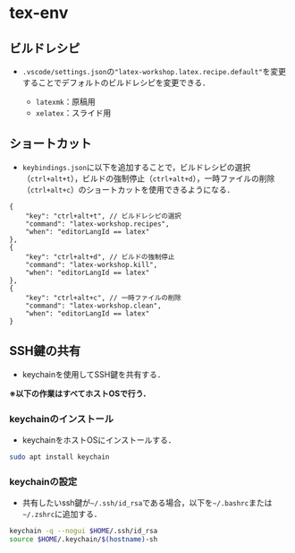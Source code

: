 # tex-env

## ビルドレシピ

- `.vscode/settings.json`の`"latex-workshop.latex.recipe.default"`を変更することでデフォルトのビルドレシピを変更できる．

    - `latexmk`：原稿用
    - `xelatex`：スライド用

## ショートカット

- `keybindings.json`に以下を追加することで，ビルドレシピの選択（`ctrl+alt+t`），ビルドの強制停止（`ctrl+alt+d`），一時ファイルの削除（`ctrl+alt+c`）のショートカットを使用できるようになる．

```
{
    "key": "ctrl+alt+t", // ビルドレシピの選択
    "command": "latex-workshop.recipes",
    "when": "editorLangId == latex"
},
{
    "key": "ctrl+alt+d", // ビルドの強制停止
    "command": "latex-workshop.kill",
    "when": "editorLangId == latex"
},
{
    "key": "ctrl+alt+c", // 一時ファイルの削除
    "command": "latex-workshop.clean",
    "when": "editorLangId == latex"
}
```

## SSH鍵の共有

- keychainを使用してSSH鍵を共有する．

**※以下の作業はすべてホストOSで行う．**

### keychainのインストール

- keychainをホストOSにインストールする．

```bash
sudo apt install keychain
```

### keychainの設定

- 共有したいssh鍵が`~/.ssh/id_rsa`である場合，以下を`~/.bashrc`または`~/.zshrc`に追加する．

```bash
keychain -q --nogui $HOME/.ssh/id_rsa
source $HOME/.keychain/$(hostname)-sh
```
